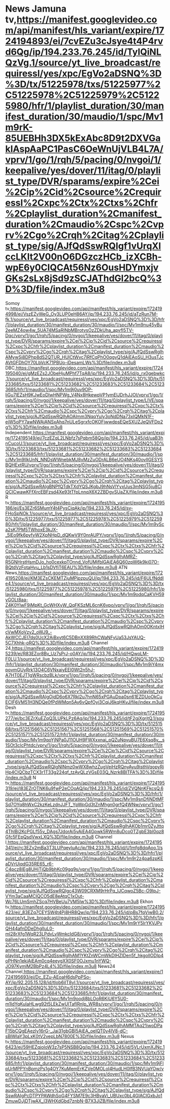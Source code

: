 # News Jamuna tv,https://manifest.googlevideo.com/api/manifest/hls_variant/expire/1724194893/ei/7cvEZu3cJsye4t4P4rvd6Qg/ip/194.233.76.245/id/TyIQiNLQzVg.1/source/yt_live_broadcast/requiressl/yes/xpc/EgVo2aDSNQ%3D%3D/tx/51225978/txs/51225977%2C51225978%2C51225979%2C51225980/hfr/1/playlist_duration/30/manifest_duration/30/maudio/1/spc/Mv1m9rK-85UEBHh3DX5kExAbc8D9t2DXVGakIAspAaPC1PasC6OeWnUjVLB4L7A/vprv/1/go/1/rqh/5/pacing/0/nvgoi/1/keepalive/yes/dover/11/itag/0/playlist_type/DVR/sparams/expire%2Cei%2Cip%2Cid%2Csource%2Crequiressl%2Cxpc%2Ctx%2Ctxs%2Chfr%2Cplaylist_duration%2Cmanifest_duration%2Cmaudio%2Cspc%2Cvprv%2Cgo%2Crqh%2Citag%2Cplaylist_type/sig/AJfQdSswRQIgf1vUrqXlccLKIt2V00nO6DGzczHCb_izXCBh-wpE6y0CIQCAt56Nz6OusHDYmxjvGKs2sLx8jSd9zSCJAThdGl2bcQ%3D%3D/file/index.m3u8
Somoy tv,https://manifest.googlevideo.com/api/manifest/hls_variant/expire/1724194998/ei/VszEZvWeG_Oy3LUP0eH86AY/ip/194.233.76.245/id/aTzRun7M-fk.1/source/yt_live_broadcast/requiressl/yes/xpc/EgVo2aDSNQ%3D%3D/hfr/1/playlist_duration/30/manifest_duration/30/maudio/1/spc/Mv1m9nu45yBu2eeMZ4ow4w_5UA74MSaRINbMBrotvsOzZDkUha_apvfI5TV-Dqc/vprv/1/go/1/rqh/5/pacing/0/nvgoi/1/keepalive/yes/dover/11/itag/0/playlist_type/DVR/sparams/expire%2Cei%2Cip%2Cid%2Csource%2Crequiressl%2Cxpc%2Chfr%2Cplaylist_duration%2Cmanifest_duration%2Cmaudio%2Cspc%2Cvprv%2Cgo%2Crqh%2Citag%2Cplaylist_type/sig/AJfQdSswRgIhAMywSj8DPhp8dS2QTUR_HUlCtWvc7lRfCqPhO0qgyQ1dAiEAoSU_H3usTJcAVtGFDhOY70LbVcK71PBUo-iDesamLWs%3D/file/index.m3u8
DBC,https://manifest.googlevideo.com/api/manifest/hls_variant/expire/1724195040/ei/gMzEZs2JObeHjuMPhf7TqA8/ip/194.233.76.245/id/p_rx0gebwkc.1/source/yt_live_broadcast/requiressl/yes/xpc/EgVo2aDSNQ%3D%3D/tx/51233685/txs/51233681%2C51233682%2C51233683%2C51233684%2C51233685/hfr/1/maudio/1/spc/Mv1m9j0uv9OP-ljGu7lEZsH9KJwEoDlwHNPWg_V4Nx8HkewpVP1ymElJDrhJJOI/vprv/1/go/1/rqh/5/pacing/0/nvgoi/1/keepalive/yes/dover/11/itag/0/playlist_type/LIVE/sparams/expire%2Cei%2Cip%2Cid%2Csource%2Crequiressl%2Cxpc%2Ctx%2Ctxs%2Chfr%2Cmaudio%2Cspc%2Cvprv%2Cgo%2Crqh%2Citag%2Cplaylist_type/sig/AJfQdSswRQIhAOAlmm3NqqYuly3oNdDNa73xIQMkN1F-ejW5oPY7awNWAiANSxAhq7nULeSgrxfcOKOFjwwdpsEQeSXUZJeQVFDp2g%3D%3D/file/index.m3u8
Independent,https://manifest.googlevideo.com/api/manifest/hls_variant/expire/1724195149/ei/7czEZqL2LNbfz7sPqbm58Qg/ip/194.233.76.245/id/uaB3hnCucoU.1/source/yt_live_broadcast/requiressl/yes/xpc/EgVo2aDSNQ%3D%3D/tx/51233683/txs/51233681%2C51233682%2C51233683%2C51233684%2C51233685/hfr/1/playlist_duration/30/manifest_duration/30/maudio/1/spc/Mv1m9lIkUnN_NNDsWWnebkMJ8vMzZuODrALB6eUO4NKs40ovlIGESYSBQHExtRU/vprv/1/go/1/rqh/5/pacing/0/nvgoi/1/keepalive/yes/dover/11/itag/0/playlist_type/DVR/sparams/expire%2Cei%2Cip%2Cid%2Csource%2Crequiressl%2Cxpc%2Ctx%2Ctxs%2Chfr%2Cplaylist_duration%2Cmanifest_duration%2Cmaudio%2Cspc%2Cvprv%2Cgo%2Crqh%2Citag%2Cplaylist_type/sig/AJfQdSswRAIgBNPfQTdkTXdYQSJKgbJ9hNsVlYyxUus3mNSG5ju8CiQCICwawKFfXrcEBFzsd4Xe93tTfpLnnqX6X2ZBDgvSUaZX/file/index.m3u8
R tv,https://manifest.googlevideo.com/api/manifest/hls_variant/expire/1724195186/ei/Es3EZr6SMumY4t4PysCiqAk/ip/194.233.76.245/id/sv-FHoSpNOk.1/source/yt_live_broadcast/requiressl/yes/xpc/EgVo2aDSNQ%3D%3D/tx/51225977/txs/51225977%2C51225978%2C51225979%2C51225980/hfr/1/playlist_duration/30/manifest_duration/30/maudio/1/spc/Mv1m9vSca2sK7PM5TWhoxE3kJX-_5lEo9fk6pyfvW2XpNHpD_dQKwV9Y0nrAUPY/vprv/1/go/1/rqh/5/pacing/0/nvgoi/1/keepalive/yes/dover/11/itag/0/playlist_type/DVR/sparams/expire%2Cei%2Cip%2Cid%2Csource%2Crequiressl%2Cxpc%2Ctx%2Ctxs%2Chfr%2Cplaylist_duration%2Cmanifest_duration%2Cmaudio%2Cspc%2Cvprv%2Cgo%2Crqh%2Citag%2Cplaylist_type/sig/AJfQdSswRgIhAMRZ-R5GNHrstHsmDJo_ho0cexkpTOnnd_VofUMjfblGAiEA6Q60zpW6k9kj07O-BQtdVzFotaHvu_Lb1sDVfiT6EAU%3D/file/index.m3u8
ATN News,https://manifest.googlevideo.com/api/manifest/hls_variant/expire/1724195208/ei/KM3EZsCKEMTZjuMPjpzpuQU/ip/194.233.76.245/id/F6ULfNddIe4.1/source/yt_live_broadcast/requiressl/yes/xpc/EgVo2aDSNQ%3D%3D/tx/51225980/txs/51225977%2C51225978%2C51225979%2C51225980/hfr/1/playlist_duration/30/manifest_duration/30/maudio/1/spc/Mv1m9odqCaKVH59yGOLt8aa-Z4K0YlwF9iMpKt_GcWHXyW_QqFKSzML6cnK6vpo/vprv/1/go/1/rqh/5/pacing/0/nvgoi/1/keepalive/yes/dover/11/itag/0/playlist_type/DVR/sparams/expire%2Cei%2Cip%2Cid%2Csource%2Crequiressl%2Cxpc%2Ctx%2Ctxs%2Chfr%2Cplaylist_duration%2Cmanifest_duration%2Cmaudio%2Cspc%2Cvprv%2Cgo%2Crqh%2Citag%2Cplaylist_type/sig/AJfQdSswRQIhAOm0OKntxIHcVwMXoVzv2_oWJ9_-AkWCCJEI7ds0UcX2AiBxyt6C5DBnXX89RhCWaNFyUa53JsYAUQ-5C7Xhhk-oRQ%3D%3D/file/index.m3u8
Channel 24,https://manifest.googlevideo.com/api/manifest/hls_variant/expire/1724195239/ei/R83EZor8Bv_Uz7sPrJ-o0AY/ip/194.233.76.245/id/HQwoLM-F0LU.1/source/yt_live_broadcast/requiressl/yes/xpc/EgVo2aDSNQ%3D%3D/hfr/1/playlist_duration/30/manifest_duration/30/maudio/1/spc/Mv1m9iY4mxpovmGUyRrk13O4C6VNxaiyEEI0Wt2n5hJ-A7HT0EJT1gWRscbzBLk/vprv/1/go/1/rqh/5/pacing/0/nvgoi/1/keepalive/yes/dover/11/itag/0/playlist_type/DVR/sparams/expire%2Cei%2Cip%2Cid%2Csource%2Crequiressl%2Cxpc%2Chfr%2Cplaylist_duration%2Cmanifest_duration%2Cmaudio%2Cspc%2Cvprv%2Cgo%2Crqh%2Citag%2Cplaylist_type/sig/AJfQdSswRAIgOjdD6o6X7Rkl2u7hnN65xPGAuDpa0sn61EZDUoOkCuECIF6VM51H3NDQe0fPdWMqn5Ay6vQpfOyi3CqiJ6kqHKvJ/file/index.m3u8
Desh tv,https://manifest.googlevideo.com/api/manifest/hls_variant/expire/1724195277/ei/bc3EZrXuEZqQ3LUPkLPz6Ag/ip/194.233.76.245/id/tF2gjXgrjtQ.1/source/yt_live_broadcast/requiressl/yes/xpc/EgVo2aDSNQ%3D%3D/tx/51251568/txs/51251566%2C51251567%2C51251568%2C51251569%2C51251570%2C51251571%2C51251572/hfr/1/playlist_duration/30/manifest_duration/30/maudio/1/spc/Mv1m9qoYjNPa0J11OUH9FWXxxnai_pQZuNpvuBU7E6Xsq8v__s1SOt3clcPhtdc/vprv/1/go/1/rqh/5/pacing/0/nvgoi/1/keepalive/yes/dover/11/itag/0/playlist_type/DVR/sparams/expire%2Cei%2Cip%2Cid%2Csource%2Crequiressl%2Cxpc%2Ctx%2Ctxs%2Chfr%2Cplaylist_duration%2Cmanifest_duration%2Cmaudio%2Cspc%2Cvprv%2Cgo%2Crqh%2Citag%2Cplaylist_type/sig/AJfQdSswRQIgNINmz0wWX8whzZugVeiHzRQnyAyu9isthVqopyRiHp4CIQCbzTCX3r1T33g224qf_tzAvQLzVGsE03Q_Nzrk8BITFA%3D%3D/file/index.m3u8
N tv,https://manifest.googlevideo.com/api/manifest/hls_variant/expire/1724195319/ei/l83EZrOTNK6u9fwP2eCOoAQ/ip/194.233.76.245/id/ZVQNnKFkcsQ.6/source/yt_live_broadcast/requiressl/yes/xpc/EgVo2aDSNQ%3D%3D/hfr/1/playlist_duration/30/manifest_duration/30/maudio/1/spc/Mv1m9snDfjNDtMFSd7OYq8hWxC2kzKeLzdnJJFT_YpWpGd3tZnMhgn0grfQ4WNw/vprv/1/go/1/rqh/5/pacing/0/nvgoi/1/keepalive/yes/dover/11/itag/0/playlist_type/DVR/sparams/expire%2Cei%2Cip%2Cid%2Csource%2Crequiressl%2Cxpc%2Chfr%2Cplaylist_duration%2Cmanifest_duration%2Cmaudio%2Cspc%2Cvprv%2Cgo%2Crqh%2Citag%2Cplaylist_type/sig/AJfQdSswRgIhAKOb1mr0ZyJttq4ThIBi2KcPGLf55v_DAgs7JdorAi5vAiEA4Gpwk5RWm8uDco0TZgbE3bl0qz8Gfc5FEpQsdVwxLXQ%3D/file/index.m3u8
Channel I,https://manifest.googlevideo.com/api/manifest/hls_variant/expire/1724195341/ei/rc3EZv2mBa3T3LUPqeyluAc/ip/194.233.76.245/id/U1mfg8dqAoo.1/source/yt_live_broadcast/requiressl/yes/xpc/EgVo2aDSNQ%3D%3D/hfr/1/playlist_duration/30/manifest_duration/30/maudio/1/spc/Mv1m9r2z4pa6zpKEaDVrUiqdG35RE65_r6-C4pcz8IEg8UHiTjQb9bhKc09gq9s/vprv/1/go/1/rqh/5/pacing/0/nvgoi/1/keepalive/yes/dover/11/itag/0/playlist_type/DVR/sparams/expire%2Cei%2Cip%2Cid%2Csource%2Crequiressl%2Cxpc%2Chfr%2Cplaylist_duration%2Cmanifest_duration%2Cmaudio%2Cspc%2Cvprv%2Cgo%2Crqh%2Citag%2Cplaylist_type/sig/AJfQdSswRQIgc43W09CRXM9rHrPq_IJCqwoZ5Bc-O9IpJ-VYm3aCaaMCIQCO5dE8eAtqC1xOut-Wc76LUmSmhZScq7HVBeUu7VM5Iw%3D%3D/file/index.m3u8
Ekhon tv,https://manifest.googlevideo.com/api/manifest/hls_variant/expire/1724195423/ei/_83EZq7CEYSW4t4Pj8HR8Qw/ip/194.233.76.245/id/pBs7fqViwB0.2/source/yt_live_broadcast/requiressl/yes/xpc/EgVo2aDSNQ%3D%3D/hfr/1/playlist_duration/30/manifest_duration/30/maudio/1/spc/Mv1m9rY5IrYKVJPvQH44afnDDeDhglIuL0-mI28rXfg1WqR23LPdvLvWmkcIdG8/vprv/1/go/1/rqh/5/pacing/0/nvgoi/1/keepalive/yes/dover/11/itag/0/playlist_type/DVR/sparams/expire%2Cei%2Cip%2Cid%2Csource%2Crequiressl%2Cxpc%2Chfr%2Cplaylist_duration%2Cmanifest_duration%2Cmaudio%2Cspc%2Cvprv%2Cgo%2Crqh%2Citag%2Cplaylist_type/sig/AJfQdSswRgIhAM1YKtZnWCmWkDlHZIDen5f_hkgollODIp4oPHNn1ekiAiEAm0cq4eeygXX0SF0OJxmu1nYWQ-JO97KymlM2BbPz4L4%3D/file/index.m3u8
News24 Channel,https://manifest.googlevideo.com/api/manifest/hls_variant/expire/1724195693/ei/Dc_EZu-AEoaH6dsPpPSo-AY/ip/92.205.15.128/id/tIob6iIT8yI.1/source/yt_live_broadcast/requiressl/yes/xpc/EgVo2aDSNQ%3D%3D/tx/51233684/txs/51233681%2C51233682%2C51233683%2C51233684%2C51233685/hfr/1/playlist_duration/30/manifest_duration/30/maudio/1/spc/Mv1m9oodj8bLOoR6KiU6Y5U0-m1ldYqKuIaHLwg92t5LEkZwUITafIRnIp_WR8s/vprv/1/go/1/rqh/5/pacing/0/nvgoi/1/keepalive/yes/dover/11/itag/0/playlist_type/DVR/sparams/expire%2Cei%2Cip%2Cid%2Csource%2Crequiressl%2Cxpc%2Ctx%2Ctxs%2Chfr%2Cplaylist_duration%2Cmanifest_duration%2Cmaudio%2Cspc%2Cvprv%2Cgo%2Crqh%2Citag%2Cplaylist_type/sig/AJfQdSswRgIhAMMTAq21iwoDPaF15bCQgEAezIy16rG-_Jai31gbGBI5AiEA_oeIQT0y4IV8-dC-sBIWlaY3pLxK0tV2vepLbN7800E%3D/file/index.m3u8
Nexus tv,https://manifest.googlevideo.com/api/manifest/hls_variant/expire/1724196423/ei/59HEZqjoIoW3z7sP5NSB8Qg/ip/194.233.76.245/id/5VLrUxmXJNc.1/source/yt_live_broadcast/requiressl/yes/xpc/EgVo2aDSNQ%3D%3D/tx/51233684/txs/51233681%2C51233682%2C51233683%2C51233684%2C51233685/hfr/1/playlist_duration/30/manifest_duration/30/maudio/1/spc/Mv1m9jFlpUrMPPYnBpmzPs1g4OY7KuMemErKZVe0MOLoI4HudLH0IfB3NVUaYOw/vprv/1/go/1/rqh/5/pacing/0/nvgoi/1/keepalive/yes/dover/11/itag/0/playlist_type/DVR/sparams/expire%2Cei%2Cip%2Cid%2Csource%2Crequiressl%2Cxpc%2Ctx%2Ctxs%2Chfr%2Cplaylist_duration%2Cmanifest_duration%2Cmaudio%2Cspc%2Cvprv%2Cgo%2Crqh%2Citag%2Cplaylist_type/sig/AJfQdSswRAIgPcDTPYPAWdhSoG4FYSM7E9c3HBvaVi_UBUxc0bL4GIACIGxbJo1ZmuwDJjDTjwAX_I3WHXdGbd7znbN-B7X3JiZB/file/index.m3u8
